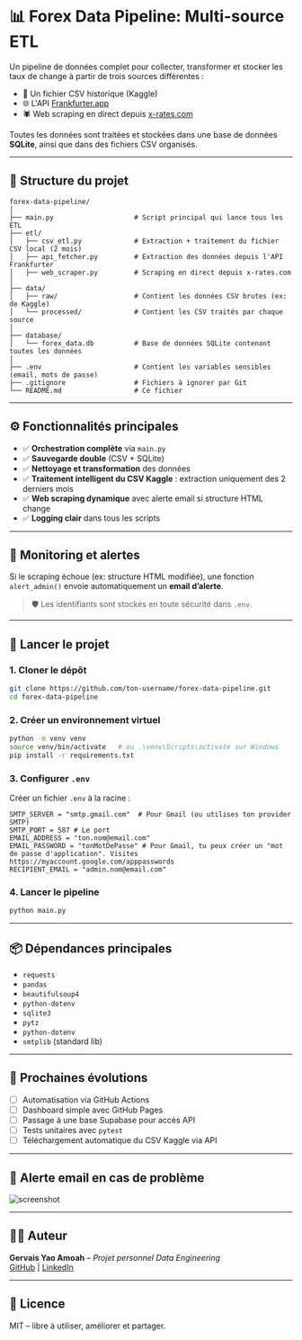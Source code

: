 # 📊 Forex Data Pipeline: Multi-source ETL

Un pipeline de données complet pour collecter, transformer et stocker les taux de change à partir de trois sources différentes :  
- 💾 Un fichier CSV historique (Kaggle)  
- 🌐 L'API [Frankfurter.app](https://www.frankfurter.app)  
- 🕷️ Web scraping en direct depuis [x-rates.com](https://www.x-rates.com)  

Toutes les données sont traitées et stockées dans une base de données **SQLite**, ainsi que dans des fichiers CSV organisés.

---

## 📁 Structure du projet

```
forex-data-pipeline/
│
├── main.py                    # Script principal qui lance tous les ETL
├── etl/
│   ├── csv_etl.py             # Extraction + traitement du fichier CSV local (2 mois)
│   ├── api_fetcher.py         # Extraction des données depuis l'API Frankfurter
│   ├── web_scraper.py         # Scraping en direct depuis x-rates.com
│
├── data/
│   ├── raw/                   # Contient les données CSV brutes (ex: de Kaggle)
│   └── processed/             # Contient les CSV traités par chaque source
│
├── database/
│   └── forex_data.db          # Base de données SQLite contenant toutes les données
│
├── .env                       # Contient les variables sensibles (email, mots de passe)
├── .gitignore                 # Fichiers à ignorer par Git
└── README.md                  # Ce fichier
```

---

## ⚙️ Fonctionnalités principales

- ✅ **Orchestration complète** via `main.py`
- ✅ **Sauvegarde double** (CSV + SQLite)
- ✅ **Nettoyage et transformation** des données
- ✅ **Traitement intelligent du CSV Kaggle** : extraction uniquement des 2 derniers mois
- ✅ **Web scraping dynamique** avec alerte email si structure HTML change
- ✅ **Logging clair** dans tous les scripts

---

## 🔔 Monitoring et alertes

Si le scraping échoue (ex: structure HTML modifiée), une fonction `alert_admin()` envoie automatiquement un **email d’alerte**.

> 🛡️ Les identifiants sont stockés en toute sécurité dans `.env`.

---

## 🚀 Lancer le projet

### 1. Cloner le dépôt
```bash
git clone https://github.com/ton-username/forex-data-pipeline.git
cd forex-data-pipeline
```

### 2. Créer un environnement virtuel
```bash
python -m venv venv
source venv/bin/activate   # ou .\venv\Scripts\activate sur Windows
pip install -r requirements.txt
```

### 3. Configurer `.env`

Créer un fichier `.env` à la racine :

```
SMTP_SERVER = "smtp.gmail.com"  # Pour Gmail (ou utilises ton provider SMTP)
SMTP_PORT = 587 # Le port
EMAIL_ADDRESS = "ton.nom@email.com"
EMAIL_PASSWORD = "tonMotDePasse" # Pour Gmail, tu peux créer un "mot de passe d'application". Visites https://myaccount.google.com/apppasswords
RECIPIENT_EMAIL = "admin.nom@email.com"
```

### 4. Lancer le pipeline
```bash
python main.py
```

---

## 📦 Dépendances principales

- `requests`
- `pandas`
- `beautifulsoup4`
- `python-dotenv`
- `sqlite3`
- `pytz`
- `python-dotenv`
- `smtplib` (standard lib)

---

## 🧠 Prochaines évolutions

- [ ] Automatisation via GitHub Actions
- [ ] Dashboard simple avec GitHub Pages
- [ ] Passage à une base Supabase pour accès API
- [ ] Tests unitaires avec `pytest`
- [ ] Téléchargement automatique du CSV Kaggle via API

---

## 📧 Alerte email en cas de problème

![screenshot](https://github.com/user-attachments/assets/094a571e-abb2-4a10-be9c-8eddd6f96911)

---

## 🧑‍💻 Auteur

**Gervais Yao Amoah** – *Projet personnel Data Engineering*  
[GitHub](https://github.com/gervais-amoah) | [LinkedIn](https://linkedin.com/in/gervais-amoah)

---

## 📝 Licence

MIT – libre à utiliser, améliorer et partager.
